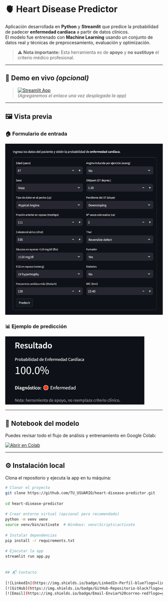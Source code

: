 # 🫀 Heart Disease Predictor

Aplicación desarrollada en **Python** y **Streamlit** que predice la probabilidad de padecer **enfermedad cardíaca** a partir de datos clínicos.  
El modelo fue entrenado con **Machine Learning** usando un conjunto de datos real y técnicas de preprocesamiento, evaluación y optimización.

> ⚠️ **Nota importante:** Esta herramienta es de **apoyo** y **no sustituye** el criterio médico profesional.

---

## 🚀 Demo en vivo *(opcional)*

> [![Streamlit App](https://img.shields.io/badge/Streamlit-Live%20Demo-red?logo=streamlit)](https://share.streamlit.io/)  
> *(Agregaremos el enlace una vez desplegada la app)*

---

## 🖼️ Vista previa

### 🏠 Formulario de entrada
![Formulario de ingreso de datos](images/formulario.png)

### 📊 Ejemplo de predicción
![Resultado de predicción](images/resultado.png)

---

## 📓 Notebook del modelo

Puedes revisar todo el flujo de análisis y entrenamiento en Google Colab:  

[![Abrir en Colab](https://colab.research.google.com/assets/colab-badge.svg)](https://colab.research.google.com/drive/1uNkNtCk_kXt6TkLvwRP6hxHtHlPyqzXx#scrollTo=1lxepudAcJ1t)

---

## ⚙️ Instalación local

Clona el repositorio y ejecuta la app en tu máquina:

```bash
# Clonar el proyecto
git clone https://github.com/TU_USUARIO/heart-disease-predictor.git

cd heart-disease-predictor

# Crear entorno virtual (opcional pero recomendado)
python -m venv venv
source venv/bin/activate  # Windows: venv\Scripts\activate

# Instalar dependencias
pip install -r requirements.txt

# Ejecutar la app
streamlit run app.py


## 📬 Contacto

[![LinkedIn](https://img.shields.io/badge/LinkedIn-Perfil-blue?logo=linkedin)](https://www.linkedin.com/in/juan-felipe-garc%C3%ADa-garc%C3%ADa-9a167912a/)
[![GitHub](https://img.shields.io/badge/GitHub-Repositorio-black?logo=github)](https://github.com/felipegarcia123)
[![Email](https://img.shields.io/badge/Email-Enviar%20correo-red?logo=gmail)](garciajuanfelipe3@gmail.com)
